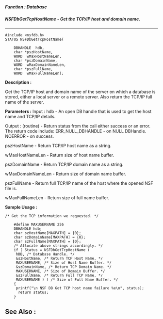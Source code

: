 ##### Function : Database
##### NSFDbGetTcpHostName - Get the TCP/IP host and domain name.
---
```
#include <nsfdb.h>
STATUS NSFDbGetTcpHostName(

	DBHANDLE  hdb,
	char *pszHostName,
	WORD  wMaxHostNameLen,
	char *pszDomainName,
	WORD  wMaxDomainNameLen,
	char *pszFullName,
	WORD  wMaxFullNameLen);
```
**Description :**

Get the TCP/IP host and domain name of the server on which a database is 
stored, either a local server or a remote server. Also return the TCP/IP full 
name of the server.

**Parameters :**
Input :
hdb  -  An open DB handle that is used to get the host name and TCP/IP details.

Output :
(routine)  -  Return status from the call either success or an error. The return code include: 
  ERR_NULL_DBHANDLE - on NULL DBHandle. 
  NOERROR - on success.


pszHostName  -  Return TCP/IP host name as a string.

wMaxHostNameLen  -  Return size of host name buffer.

pszDomainName  -  Return TCP/IP domain name as a string.

wMaxDomainNameLen  -  Return size of domain name buffer.

pszFullName  -  Return full TCP/IP name of the host where the opened NSF file is.

wMaxFullNameLen  -  Return size of full name buffer.


**Sample Usage :**
```
/* Get the TCP information we requested. */ 

	#define MAXUSERNAME 256 
	DBHANDLE hdb; 
	char szHostName[MAXPATH] = {0}; 
	char szDomainName[MAXPATH] = {0}; 
	char szFullName[MAXPATH] = {0}; 
	/* Allocate above strings accordingly. */
	if ( Status = NSFDbGetTcpHostName ( 
	 hDB, /* Database Handle. */ 
	 &szHostName, /* Return TCP Host Name. */ 
	 MAXUSERNAME, /* Size of Host Name Buffer. */ 
	 &szDomainName, /* Return TCP Domain Name. */ 
	 MAXUSERNAME, /* Size of Domain Buffer. */ 
	 &szFullName, /* Return Full TCP Name. */ 
	 MAXUSERNAME ) ) /* Size of Full Name Buffer. */ 
	{ 
	 printf("\n NSF DB Get TCP host name failure %e\n", status); 
	  return status; 
	}
```
**See Also :**
---
